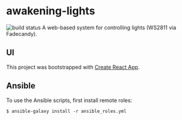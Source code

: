 # awakening-lights
![build status](https://github.com/colinsullivan/awakening-lights/workflows/Build/badge.svg "build status")
A web-based system for controlling lights (WS2811 via Fadecandy).

## UI
This project was bootstrapped with [Create React App](https://github.com/facebookincubator/create-react-app).

## Ansible
To use the Ansible scripts, first install remote roles:

    $ ansible-galaxy install -r ansible_roles.yml

